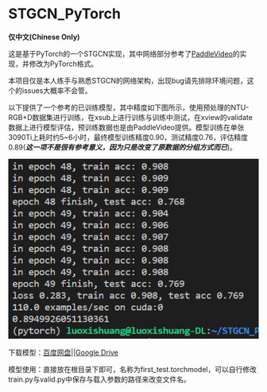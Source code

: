# STGCN_PyTorch

**仅中文(Chinese Only)**

这是基于PyTorch的一个STGCN实现，其中网络部分参考了[PaddleVideo](https://github.com/PaddlePaddle/PaddleVideo)的实现，并修改为PyTorch格式。

本项目仅是本人练手与熟悉STGCN的网络架构，出现bug请先排除环境问题，这个的issues大概率不会管。

以下提供了一个参考的已训练模型，其中精度如下图所示，使用预处理的NTU-RGB+D数据集进行训练，在xsub上进行训练与训练中测试，在xview的validate数据上进行模型评估，预训练数据也是由PaddleVideo提供。模型训练在单张3090Ti上耗时约5~6小时，最终模型训练精度0.90，测试精度0.76，评估精度0.89(***这一项不是很有参考意义，因为只是改变了原数据的分组方式而已***)。

![Model Accuracy](./imgs/Snipaste_2022-07-17_03-41-36.png)

下载模型：[百度网盘](https://pan.baidu.com/s/1zUEHWztYp6qAV3wG716Mmg?pwd=8rwl)||[Google Drive](https://drive.google.com/file/d/1kfE86WdirvwsuVfuBo3Lp8ak6ezvwyh-/view?usp=sharing)

模型使用：直接放在根目录下即可，名称为first_test.torchmodel，可以自行修改train.py与valid.py中保存与载入参数的路径来改变文件名。